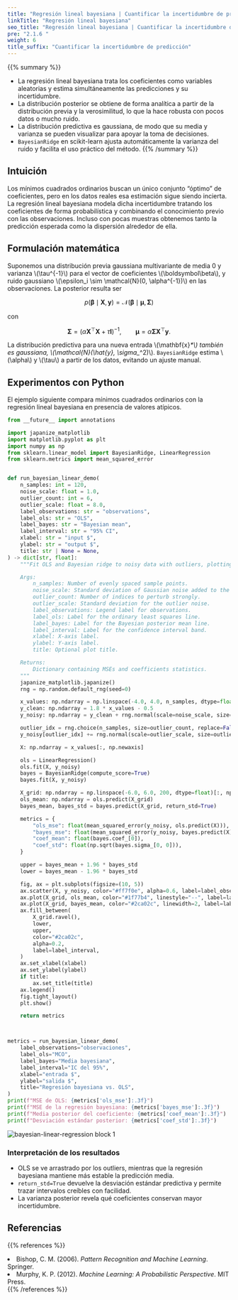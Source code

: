 ```yaml
---
title: "Regresión lineal bayesiana | Cuantificar la incertidumbre de predicción"
linkTitle: "Regresión lineal bayesiana"
seo_title: "Regresión lineal bayesiana | Cuantificar la incertidumbre de predicción"
pre: "2.1.6 "
weight: 6
title_suffix: "Cuantificar la incertidumbre de predicción"
---
```


{{% summary %}}
- La regresión lineal bayesiana trata los coeficientes como variables aleatorias y estima simultáneamente las predicciones y su incertidumbre.
- La distribución posterior se obtiene de forma analítica a partir de la distribución previa y la verosimilitud, lo que la hace robusta con pocos datos o mucho ruido.
- La distribución predictiva es gaussiana, de modo que su media y varianza se pueden visualizar para apoyar la toma de decisiones.
- `BayesianRidge` en scikit-learn ajusta automáticamente la varianza del ruido y facilita el uso práctico del método.
{{% /summary %}}

## Intuición
Los mínimos cuadrados ordinarios buscan un único conjunto “óptimo” de coeficientes, pero en los datos reales esa estimación sigue siendo incierta. La regresión lineal bayesiana modela dicha incertidumbre tratando los coeficientes de forma probabilística y combinando el conocimiento previo con las observaciones. Incluso con pocas muestras obtenemos tanto la predicción esperada como la dispersión alrededor de ella.

## Formulación matemática
Suponemos una distribución previa gaussiana multivariante de media 0 y varianza \\(\tau^{-1}\\) para el vector de coeficientes \\(\boldsymbol\beta\\), y ruido gaussiano \\(\epsilon_i \sim \mathcal{N}(0, \alpha^{-1})\\) en las observaciones. La posterior resulta ser

$$
p(\boldsymbol\beta \mid \mathbf{X}, \mathbf{y}) = \mathcal{N}(\boldsymbol\beta \mid \boldsymbol\mu, \mathbf{\Sigma})
$$

con

$$
\mathbf{\Sigma} = (\alpha \mathbf{X}^\top \mathbf{X} + \tau \mathbf{I})^{-1}, \qquad
\boldsymbol\mu = \alpha \mathbf{\Sigma} \mathbf{X}^\top \mathbf{y}.
$$

La distribución predictiva para una nueva entrada \\(\mathbf{x}_*\\) también es gaussiana, \\(\mathcal{N}(\hat{y}_*, \sigma_*^2)\\). `BayesianRidge` estima \\(\alpha\\) y \\(\tau\\) a partir de los datos, evitando un ajuste manual.

## Experimentos con Python
El ejemplo siguiente compara mínimos cuadrados ordinarios con la regresión lineal bayesiana en presencia de valores atípicos.

```python
from __future__ import annotations

import japanize_matplotlib
import matplotlib.pyplot as plt
import numpy as np
from sklearn.linear_model import BayesianRidge, LinearRegression
from sklearn.metrics import mean_squared_error


def run_bayesian_linear_demo(
    n_samples: int = 120,
    noise_scale: float = 1.0,
    outlier_count: int = 6,
    outlier_scale: float = 8.0,
    label_observations: str = "observations",
    label_ols: str = "OLS",
    label_bayes: str = "Bayesian mean",
    label_interval: str = "95% CI",
    xlabel: str = "input $",
    ylabel: str = "output $",
    title: str | None = None,
) -> dict[str, float]:
    """Fit OLS and Bayesian ridge to noisy data with outliers, plotting results.

    Args:
        n_samples: Number of evenly spaced sample points.
        noise_scale: Standard deviation of Gaussian noise added to the base line.
        outlier_count: Number of indices to perturb strongly.
        outlier_scale: Standard deviation for the outlier noise.
        label_observations: Legend label for observations.
        label_ols: Label for the ordinary least squares line.
        label_bayes: Label for the Bayesian posterior mean line.
        label_interval: Label for the confidence interval band.
        xlabel: X-axis label.
        ylabel: Y-axis label.
        title: Optional plot title.

    Returns:
        Dictionary containing MSEs and coefficients statistics.
    """
    japanize_matplotlib.japanize()
    rng = np.random.default_rng(seed=0)

    x_values: np.ndarray = np.linspace(-4.0, 4.0, n_samples, dtype=float)
    y_clean: np.ndarray = 1.8 * x_values - 0.5
    y_noisy: np.ndarray = y_clean + rng.normal(scale=noise_scale, size=x_values.shape)

    outlier_idx = rng.choice(n_samples, size=outlier_count, replace=False)
    y_noisy[outlier_idx] += rng.normal(scale=outlier_scale, size=outlier_idx.shape)

    X: np.ndarray = x_values[:, np.newaxis]

    ols = LinearRegression()
    ols.fit(X, y_noisy)
    bayes = BayesianRidge(compute_score=True)
    bayes.fit(X, y_noisy)

    X_grid: np.ndarray = np.linspace(-6.0, 6.0, 200, dtype=float)[:, np.newaxis]
    ols_mean: np.ndarray = ols.predict(X_grid)
    bayes_mean, bayes_std = bayes.predict(X_grid, return_std=True)

    metrics = {
        "ols_mse": float(mean_squared_error(y_noisy, ols.predict(X))),
        "bayes_mse": float(mean_squared_error(y_noisy, bayes.predict(X))),
        "coef_mean": float(bayes.coef_[0]),
        "coef_std": float(np.sqrt(bayes.sigma_[0, 0])),
    }

    upper = bayes_mean + 1.96 * bayes_std
    lower = bayes_mean - 1.96 * bayes_std

    fig, ax = plt.subplots(figsize=(10, 5))
    ax.scatter(X, y_noisy, color="#ff7f0e", alpha=0.6, label=label_observations)
    ax.plot(X_grid, ols_mean, color="#1f77b4", linestyle="--", label=label_ols)
    ax.plot(X_grid, bayes_mean, color="#2ca02c", linewidth=2, label=label_bayes)
    ax.fill_between(
        X_grid.ravel(),
        lower,
        upper,
        color="#2ca02c",
        alpha=0.2,
        label=label_interval,
    )
    ax.set_xlabel(xlabel)
    ax.set_ylabel(ylabel)
    if title:
        ax.set_title(title)
    ax.legend()
    fig.tight_layout()
    plt.show()

    return metrics



metrics = run_bayesian_linear_demo(
    label_observations="observaciones",
    label_ols="MCO",
    label_bayes="Media bayesiana",
    label_interval="IC del 95%",
    xlabel="entrada $",
    ylabel="salida $",
    title="Regresión bayesiana vs. OLS",
)
print(f"MSE de OLS: {metrics['ols_mse']:.3f}")
print(f"MSE de la regresión bayesiana: {metrics['bayes_mse']:.3f}")
print(f"Media posterior del coeficiente: {metrics['coef_mean']:.3f}")
print(f"Desviación estándar posterior: {metrics['coef_std']:.3f}")

```

![bayesian-linear-regression block 1](/images/basic/regression/bayesian-linear-regression_block01_es.png)

### Interpretación de los resultados
- OLS se ve arrastrado por los outliers, mientras que la regresión bayesiana mantiene más estable la predicción media.
- `return_std=True` devuelve la desviación estándar predictiva y permite trazar intervalos creíbles con facilidad.
- La varianza posterior revela qué coeficientes conservan mayor incertidumbre.

## Referencias
{{% references %}}
<li>Bishop, C. M. (2006). <i>Pattern Recognition and Machine Learning</i>. Springer.</li>
<li>Murphy, K. P. (2012). <i>Machine Learning: A Probabilistic Perspective</i>. MIT Press.</li>
{{% /references %}}
